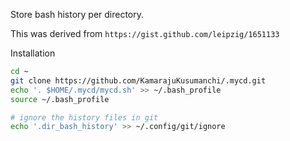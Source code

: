 Store bash history per directory.

This was derived from `https://gist.github.com/leipzig/1651133`

Installation

```bash
cd ~
git clone https://github.com/KamarajuKusumanchi/.mycd.git
echo '. $HOME/.mycd/mycd.sh' >> ~/.bash_profile
source ~/.bash_profile

# ignore the history files in git
echo '.dir_bash_history' >> ~/.config/git/ignore
```
